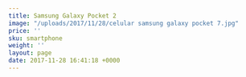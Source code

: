 ```yaml
---
title: Samsung Galaxy Pocket 2
image: "/uploads/2017/11/28/celular samsung galaxy pocket 7.jpg"
price: ''
sku: smartphone
weight: ''
layout: page
date: 2017-11-28 16:41:18 +0000
---
```

